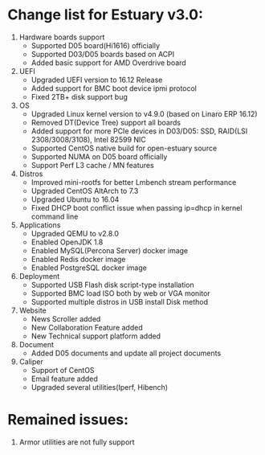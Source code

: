 # Change list for Estuary v3.0:
1. Hardware boards support
	- Supported D05 board(Hi1616) officially
	- Supported D03/D05 boards based on ACPI
	- Added basic support for AMD Overdrive board
2. UEFI
	- Upgraded UEFI version to 16.12 Release
	- Added support for BMC boot device ipmi protocol
	- Fixed 2TB+ disk support bug
3. OS
	- Upgraded Linux kernel version to v4.9.0 (based on Linaro ERP 16.12)
	- Removed DT(Device Tree) support all boards
	- Added support for more PCIe devices in D03/D05: SSD, RAID(LSI 2308/3008/3108), Intel 82599 NIC
	- Supported CentOS native build for open-estuary source
	- Supported NUMA on D05 board officially
	- Support Perf L3 cache / MN features
4. Distros
	- Improved mini-rootfs for better Lmbench stream performance
	- Upgraded CentOS AltArch to 7.3
	- Upgraded Ubuntu to 16.04
	- Fixed DHCP boot conflict issue when passing ip=dhcp in kernel command line
5. Applications
	- Upgraded QEMU to v2.8.0
	- Enabled OpenJDK 1.8
	- Enabled MySQL(Percona Server) docker image
	- Enabled Redis docker image
	- Enabled PostgreSQL docker image
6. Deployment
	- Supported USB Flash disk script-type installation
	- Supported BMC load ISO both by web or VGA monitor
	- Supported multiple distros in USB install Disk method
7. Website
	- News Scroller added
	- New Collaboration Feature added
	- New Technical support platform added
8. Document
	- Added D05 documents and update all project documents
9. Caliper
	- Support of CentOS
	- Email feature added
	- Upgraded several utilities(Iperf, Hibench)

# Remained issues:
1. Armor utilities are not fully support

